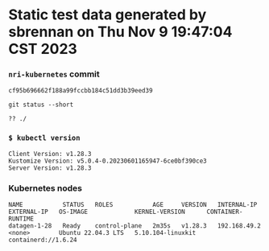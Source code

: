 # Static test data generated by sbrennan on Thu Nov  9 19:47:04 CST 2023

### `nri-kubernetes` commit
```
cf95b696662f188a99fccbb184c51dd3b39eed39
```

`git status --short`

```
?? ./
```

### `$ kubectl version`
```
Client Version: v1.28.3
Kustomize Version: v5.0.4-0.20230601165947-6ce0bf390ce3
Server Version: v1.28.3
```

### Kubernetes nodes
```
NAME           STATUS   ROLES           AGE     VERSION   INTERNAL-IP    EXTERNAL-IP   OS-IMAGE             KERNEL-VERSION      CONTAINER-RUNTIME
datagen-1-28   Ready    control-plane   2m35s   v1.28.3   192.168.49.2   <none>        Ubuntu 22.04.3 LTS   5.10.104-linuxkit   containerd://1.6.24
```
